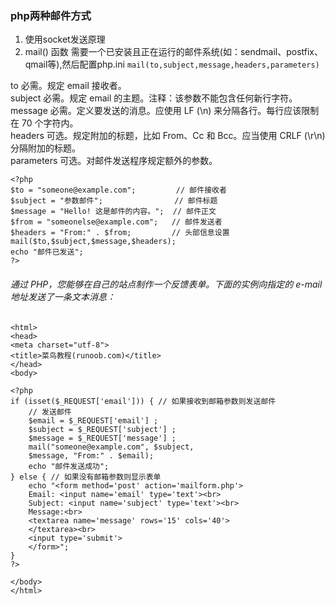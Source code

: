 ### php两种邮件方式
1. 使用socket发送原理
2. mail() 函数 需要一个已安装且正在运行的邮件系统(如：sendmail、postfix、qmail等),然后配置php.ini
`mail(to,subject,message,headers,parameters)`

to	必需。规定 email 接收者。  
subject	必需。规定 email 的主题。注释：该参数不能包含任何新行字符。  
message	必需。定义要发送的消息。应使用 LF (\n) 来分隔各行。每行应该限制在 70 个字符内。   
headers	可选。规定附加的标题，比如 From、Cc 和 Bcc。应当使用 CRLF (\r\n) 分隔附加的标题。  
parameters	可选。对邮件发送程序规定额外的参数。  


```
<?php
$to = "someone@example.com";         // 邮件接收者
$subject = "参数邮件";                // 邮件标题
$message = "Hello! 这是邮件的内容。";  // 邮件正文
$from = "someonelse@example.com";   // 邮件发送者
$headers = "From:" . $from;         // 头部信息设置
mail($to,$subject,$message,$headers);
echo "邮件已发送";
?>
```


###### 通过 PHP，您能够在自己的站点制作一个反馈表单。下面的实例向指定的 e-mail 地址发送了一条文本消息：

```
<html>
<head>
<meta charset="utf-8">
<title>菜鸟教程(runoob.com)</title>
</head>
<body>

<?php
if (isset($_REQUEST['email'])) { // 如果接收到邮箱参数则发送邮件
    // 发送邮件
    $email = $_REQUEST['email'] ;
    $subject = $_REQUEST['subject'] ;
    $message = $_REQUEST['message'] ;
    mail("someone@example.com", $subject,
    $message, "From:" . $email);
    echo "邮件发送成功";
} else { // 如果没有邮箱参数则显示表单
    echo "<form method='post' action='mailform.php'>
    Email: <input name='email' type='text'><br>
    Subject: <input name='subject' type='text'><br>
    Message:<br>
    <textarea name='message' rows='15' cols='40'>
    </textarea><br>
    <input type='submit'>
    </form>";
}
?>

</body>
</html>

```